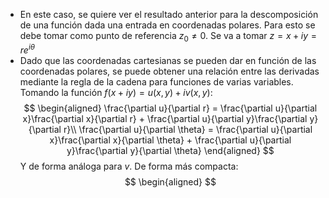- En este caso, se quiere ver el resultado anterior para la descomposición de una función dada una entrada en coordenadas polares. Para esto se debe tomar como punto de referencia $z_0 \not= 0$. Se va a tomar 
  $z = x + iy = r e^{i\theta}$
- Dado que las coordenadas cartesianas se pueden dar en función de las coordenadas polares, se puede obtener una relación entre las derivadas mediante la regla de la cadena para funciones de varias variables. Tomando la función $f(x+iy) = u(x,y) + iv(x,y)$:
  $$
  \begin{aligned}
  \frac{\partial u}{\partial r} = \frac{\partial u}{\partial x}\frac{\partial x}{\partial r} + \frac{\partial u}{\partial y}\frac{\partial y}{\partial r}\\
  \frac{\partial u}{\partial \theta} = \frac{\partial u}{\partial x}\frac{\partial x}{\partial \theta} + \frac{\partial u}{\partial y}\frac{\partial y}{\partial \theta}
  \end{aligned}
  $$
  Y de forma análoga para $v$.
  De forma más compacta:
  $$
  \begin{aligned}
  $$